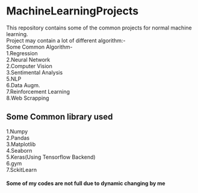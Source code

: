 # MachineLearningProjects
This repository contains some of the common projects for normal machine learning.<br>
Project may contain a lot of  different algorithm:-<br>
Some Common Algorithm-<br>
1.Regression <br>
2.Neural Network<br>
2.Computer Vision<br>
3.Sentimental Analysis<br>
5.NLP<br>
6.Data Augm.<br>
7.Reinforcement Learning<br>
8.Web Scrapping<br>
<h2>Some Common library used</h2>
1.Numpy <br>
2.Pandas <br>
3.Matplotlib<br>
4.Seaborn<br>
5.Keras(Using Tensorflow Backend)<br>
6.gym<br>
7.SckitLearn<br>
<h4>Some of my codes are not full due to dynamic changing by me </h4>
